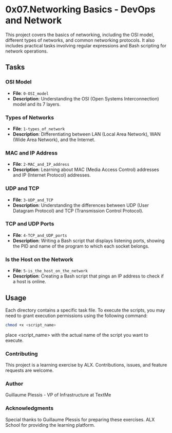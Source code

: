 # 0x07.Networking Basics - DevOps and Network

This project covers the basics of networking, including the OSI model, different types of networks, and common networking protocols. It also includes practical tasks involving regular expressions and Bash scripting for network operations.

## Tasks

### OSI Model
- **File**: `0-OSI_model`
- **Description**: Understanding the OSI (Open Systems Interconnection) model and its 7 layers.

### Types of Networks
- **File**: `1-types_of_network`
- **Description**: Differentiating between LAN (Local Area Network), WAN (Wide Area Network), and the Internet.

### MAC and IP Address
- **File**: `2-MAC_and_IP_address`
- **Description**: Learning about MAC (Media Access Control) addresses and IP (Internet Protocol) addresses.

### UDP and TCP
- **File**: `3-UDP_and_TCP`
- **Description**: Understanding the differences between UDP (User Datagram Protocol) and TCP (Transmission Control Protocol).

### TCP and UDP Ports
- **File**: `4-TCP_and_UDP_ports`
- **Description**: Writing a Bash script that displays listening ports, showing the PID and name of the program to which each socket belongs.

### Is the Host on the Network
- **File**: `5-is_the_host_on_the_network`
- **Description**: Creating a Bash script that pings an IP address to check if a host is online.

## Usage

Each directory contains a specific task file. To execute the scripts, you may need to grant execution permissions using the following command:

```bash
chmod +x <script_name>
```
place <script_name> with the actual name of the script you want to execute.

### Contributing

This project is a learning exercise by ALX. Contributions, issues, and feature requests are welcome.

### Author

Guillaume Plessis - VP of Infrastructure at TextMe

### Acknowledgments
Special thanks to Guillaume Plessis for preparing these exercises.
ALX School for providing the learning platform.
